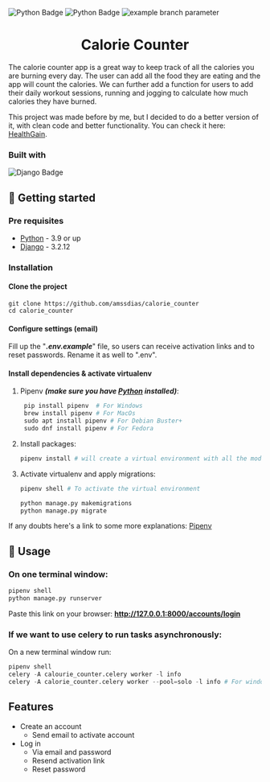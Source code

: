 [python-download]: https://www.python.org/downloads/
[django-link]: https://www.djangoproject.com/

![Python Badge](https://img.shields.io/badge/Python-3.9-blue?logo=python)
![Python Badge](https://img.shields.io/badge/Django-3.2.12-092E20?logo=django)
![example branch parameter](https://github.com/amssdias/calorie_counter/actions/workflows/testing.yml/badge.svg?branch=master)


<h1 align=center>Calorie Counter</h1>


The calorie counter app is a great way to keep track of all the calories you are burning every day. The user can add all the food they are eating and the app will count the calories. We can further add a function for users to add their daily workout sessions, running and jogging to calculate how much calories they have burned.

This project was made before by me, but I decided to do a better version of it, with clean code and better functionality. You can check it here: [HealthGain](https://github.com/amssdias/healthgain).


### Built with

![Django Badge](https://img.shields.io/badge/-Django-092E20?style=for-the-badge&labelColor=black&logo=django&logoColor=white)


## :hammer: Getting started

### Pre requisites

- [Python][python-download] - 3.9 or up
- [Django][django-link] - 3.2.12


### Installation

#### Clone the project

```
git clone https://github.com/amssdias/calorie_counter
cd calorie_counter
```

#### Configure settings (email)

Fill up the "_**.env.example**_" file, so users can receive activation links and to reset passwords. Rename it as well to ".env".


#### Install dependencies & activate virtualenv

1. Pipenv ***(make sure you have [Python][python-download] installed)***:

	```python
     pip install pipenv  # For Windows
     brew install pipenv # For MacOs
     sudo apt install pipenv # For Debian Buster+
     sudo dnf install pipenv # For Fedora

    ```
    
2. Install packages:

	```python
    pipenv install # will create a virtual environment with all the modules needed
    ```

3. Activate virtualenv and apply migrations:

	```python
    pipenv shell # To activate the virtual environment

    python manage.py makemigrations
    python manage.py migrate
    ```

If any doubts here's a link to some more explanations: [Pipenv](https://pipenv-fork.readthedocs.io/en/latest/basics.html)



## :mag_right: Usage

### On one terminal window:
```python
pipenv shell
python manage.py runserver
```

Paste this link on your browser:
**http://127.0.0.1:8000/accounts/login**

### If we want to use celery to run tasks asynchronously:

On a new terminal window run:
```python
pipenv shell
celery -A calourie_counter.celery worker -l info
celery -A calorie_counter.celery worker --pool=solo -l info # For windows
```


## Features

- Create an account
  - Send email to activate account
- Log in
	- Via email and password
	- Resend activation link
	- Reset password
